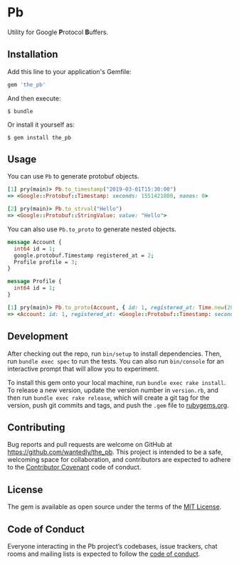 # Pb

Utility for Google **P**rotocol **B**uffers.

## Installation

Add this line to your application's Gemfile:

```ruby
gem 'the_pb'
```

And then execute:

    $ bundle

Or install it yourself as:

    $ gem install the_pb

## Usage

You can use `Pb` to generate protobuf objects.

```ruby
[1] pry(main)> Pb.to_timestamp("2019-03-01T15:30:00")
=> <Google::Protobuf::Timestamp: seconds: 1551421800, nanos: 0>

[2] pry(main)> Pb.to_strval("Hello")
=> <Google::Protobuf::StringValue: value: "Hello">
```

You can also use `Pb.to_proto` to generate nested objects.

```proto
message Account {
  int64 id = 1;
  google.protobuf.Timestamp registered_at = 2;
  Profile profile = 3;
}

message Profile {
  int64 id = 1;
}
```

```ruby
[1] pry(main)> Pb.to_proto(Account, { id: 1, registered_at: Time.new(2019, 3, 1), profile: { id: 2 })
=> <Account: id: 1, registered_at: <Google::Protobuf::Timestamp: seconds: 1551366000, nanos: 0>, profile: <Profile: id: 2>>
```

## Development

After checking out the repo, run `bin/setup` to install dependencies. Then, run `bundle exec spec` to run the tests. You can also run `bin/console` for an interactive prompt that will allow you to experiment.

To install this gem onto your local machine, run `bundle exec rake install`. To release a new version, update the version number in `version.rb`, and then run `bundle exec rake release`, which will create a git tag for the version, push git commits and tags, and push the `.gem` file to [rubygems.org](https://rubygems.org).

## Contributing

Bug reports and pull requests are welcome on GitHub at https://github.com/wantedly/the_pb. This project is intended to be a safe, welcoming space for collaboration, and contributors are expected to adhere to the [Contributor Covenant](http://contributor-covenant.org) code of conduct.

## License

The gem is available as open source under the terms of the [MIT License](https://opensource.org/licenses/MIT).

## Code of Conduct

Everyone interacting in the Pb project’s codebases, issue trackers, chat rooms and mailing lists is expected to follow the [code of conduct](https://github.com/wantedly/the_pb/blob/master/CODE_OF_CONDUCT.md).
